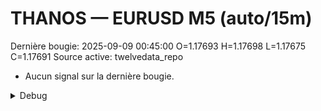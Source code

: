 # THANOS — EURUSD M5 (auto/15m)
Dernière bougie: 2025-09-09 00:45:00  O=1.17693  H=1.17698  L=1.17675  C=1.17691
Source active: twelvedata_repo

- Aucun signal sur la dernière bougie.

<details><summary>Debug</summary>

- TD_API_KEY manquant.

</details>